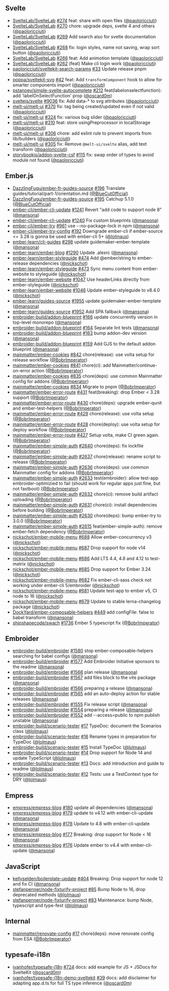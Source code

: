 ## Svelte

- [SvelteLab/SvelteLab] [#274](https://github.com/SvelteLab/SvelteLab/pull/274) feat: share with open files ([@paoloricciuti])
- [SvelteLab/SvelteLab] [#270](https://github.com/SvelteLab/SvelteLab/pull/270) chore: upgrade deps, svelte 4 and others ([@paoloricciuti])
- [SvelteLab/SvelteLab] [#269](https://github.com/SvelteLab/SvelteLab/pull/269) Add search also for svelte documentation ([@paoloricciuti])
- [SvelteLab/SvelteLab] [#268](https://github.com/SvelteLab/SvelteLab/pull/268) fix: login styles, name not saving, wrap sort button ([@paoloricciuti])
- [SvelteLab/SvelteLab] [#266](https://github.com/SvelteLab/SvelteLab/pull/266) feat: Add animotion template ([@paoloricciuti])
- [SvelteLab/SvelteLab] [#262](https://github.com/SvelteLab/SvelteLab/pull/262) (feat) Make cli login work ([@paoloricciuti])
- [paoloricciuti/sveltekit-search-params] [#33](https://github.com/paoloricciuti/sveltekit-search-params/pull/33) Update release pnpm ([@paoloricciuti])
- [poppa/sveltekit-svg] [#42](https://github.com/poppa/sveltekit-svg/pull/42) feat: Add `transformComponent` hook to allow for smarter components import ([@paoloricciuti])
- [pstanoev/simple-svelte-autocomplete] [#212](https://github.com/pstanoev/simple-svelte-autocomplete/pull/212) feat(labelonselectfunction): add 'labelOnSelectFunction' prop ([@oscard0m])
- [sveltejs/svelte] [#9036](https://github.com/sveltejs/svelte/pull/9036) fix: Add data-\* to svg attributes ([@paoloricciuti])
- [melt-ui/melt-ui] [#370](https://github.com/melt-ui/melt-ui/pull/370) fix: tag being created/updated even if not valid ([@paoloricciuti])
- [melt-ui/melt-ui] [#324](https://github.com/melt-ui/melt-ui/pull/324) fix: various bug slider ([@paoloricciuti])
- [melt-ui/melt-ui] [#310](https://github.com/melt-ui/melt-ui/pull/310) feat: store usingPreprocessor in localStorage ([@paoloricciuti])
- [melt-ui/melt-ui] [#306](https://github.com/melt-ui/melt-ui/pull/306) chore: add eslint rule to prevent imports from lib/builders ([@paoloricciuti])
- [melt-ui/melt-ui] [#305](https://github.com/melt-ui/melt-ui/pull/305) fix: Remove `@melt-ui/svelte` alias, add text transform ([@paoloricciuti])
- [storybookjs/addon-svelte-csf] [#115](https://github.com/storybookjs/addon-svelte-csf/pull/115) fix: swap order of types to avoid module not found ([@paoloricciuti])

## Ember.js

- [DazzlingFugu/ember-fr-guides-source] [#196](https://github.com/DazzlingFugu/ember-fr-guides-source/pull/196) Translate guides/tutorial/part-1/orientation.md ([@BlueCutOfficial])
- [DazzlingFugu/ember-fr-guides-source] [#195](https://github.com/DazzlingFugu/ember-fr-guides-source/pull/195) Catchup 5.1.0 ([@BlueCutOfficial])
- [ember-cli/ember-cli-update] [#1241](https://github.com/ember-cli/ember-cli-update/pull/1241) Revert "add code to support node 8" ([@mansona])
- [ember-cli/ember-cli-update] [#1240](https://github.com/ember-cli/ember-cli-update/pull/1240) Fix custom blueprints ([@mansona])
- [ember-cli/ember-try] [#961](https://github.com/ember-cli/ember-try/pull/961) use --no-package-lock in npm ([@mansona])
- [ember-cli/ember-try-config] [#192](https://github.com/ember-cli/ember-try-config/pull/192) Downgrade ember-cli if ember-source <= 3.28 is gonna be used with ember-cli 5+ ([@lolmaus])
- [ember-learn/cli-guides] [#298](https://github.com/ember-learn/cli-guides/pull/298) update guidemaker-ember-template ([@mansona])
- [ember-learn/ember-blog] [#1290](https://github.com/ember-learn/ember-blog/pull/1290) Update .alexrc ([@mansona])
- [ember-learn/ember-styleguide] [#474](https://github.com/ember-learn/ember-styleguide/pull/474) Add @ember/string to ember-release dependencies ([@nickschot])
- [ember-learn/ember-styleguide] [#473](https://github.com/ember-learn/ember-styleguide/pull/473) Sync menu content from ember-website to styleguide ([@nickschot])
- [ember-learn/ember-website] [#1047](https://github.com/ember-learn/ember-website/pull/1047) Use headerLinks directly from ember-styleguide ([@nickschot])
- [ember-learn/ember-website] [#1046](https://github.com/ember-learn/ember-website/pull/1046) Update ember-styleguide to v8.4.0 ([@nickschot])
- [ember-learn/guides-source] [#1955](https://github.com/ember-learn/guides-source/pull/1955) update guidemaker-ember-template ([@mansona])
- [ember-learn/guides-source] [#1952](https://github.com/ember-learn/guides-source/pull/1952) Add SPA fallback ([@mansona])
- [embroider-build/addon-blueprint] [#166](https://github.com/embroider-build/addon-blueprint/pull/166) update concurrently version in top-level monorepo ([@mansona])
- [embroider-build/addon-blueprint] [#164](https://github.com/embroider-build/addon-blueprint/pull/164) Separate lint tests ([@mansona])
- [embroider-build/addon-blueprint] [#163](https://github.com/embroider-build/addon-blueprint/pull/163) bump addon-dev version ([@mansona])
- [embroider-build/addon-blueprint] [#159](https://github.com/embroider-build/addon-blueprint/pull/159) Add GJS to the default addon blueprint ([@mansona])
- [mainmatter/ember-cookies] [#842](https://github.com/mainmatter/ember-cookies/pull/842) chore(release): use volta setup for release workflow ([@BobrImperator])
- [mainmatter/ember-cookies] [#841](https://github.com/mainmatter/ember-cookies/pull/841) chore(ci): add Mainmatter/continue-on-error action ([@BobrImperator])
- [mainmatter/ember-cookies] [#835](https://github.com/mainmatter/ember-cookies/pull/835) chore(deps): use common Mainmatter config for addons ([@BobrImperator])
- [mainmatter/ember-cookies] [#834](https://github.com/mainmatter/ember-cookies/pull/834) Migrate to pnpm ([@BobrImperator])
- [mainmatter/ember-error-route] [#431](https://github.com/mainmatter/ember-error-route/pull/431) feat(breaking): drop Ember < 3.28 support ([@BobrImperator])
- [mainmatter/ember-error-route] [#430](https://github.com/mainmatter/ember-error-route/pull/430) chore(deps): upgrade ember-qunit and ember-test-helpers ([@BobrImperator])
- [mainmatter/ember-error-route] [#429](https://github.com/mainmatter/ember-error-route/pull/429) chore(release): use volta setup ([@BobrImperator])
- [mainmatter/ember-error-route] [#428](https://github.com/mainmatter/ember-error-route/pull/428) chore(deploy): use volta setup for deploy workflow ([@BobrImperator])
- [mainmatter/ember-error-route] [#427](https://github.com/mainmatter/ember-error-route/pull/427) Setup volta, make CI green again. ([@BobrImperator])
- [mainmatter/ember-simple-auth] [#2640](https://github.com/mainmatter/ember-simple-auth/pull/2640) chore(deps): fix lockfile ([@BobrImperator])
- [mainmatter/ember-simple-auth] [#2637](https://github.com/mainmatter/ember-simple-auth/pull/2637) chore(release): rename script to release ([@BobrImperator])
- [mainmatter/ember-simple-auth] [#2636](https://github.com/mainmatter/ember-simple-auth/pull/2636) chore(deps): use common Mainmatter config for addons ([@BobrImperator])
- [mainmatter/ember-simple-auth] [#2633](https://github.com/mainmatter/ember-simple-auth/pull/2633) test(embroider): allow test-app embroider-optimizied to fail (should work for regular apps just fine, but not fastboot) ([@BobrImperator])
- [mainmatter/ember-simple-auth] [#2632](https://github.com/mainmatter/ember-simple-auth/pull/2632) chore(ci): remove build artifact uploading ([@BobrImperator])
- [mainmatter/ember-simple-auth] [#2631](https://github.com/mainmatter/ember-simple-auth/pull/2631) chore(ci): install dependencies before building ([@BobrImperator])
- [mainmatter/ember-simple-auth] [#2630](https://github.com/mainmatter/ember-simple-auth/pull/2630) chore(deps): bump ember-try to 3.0.0 ([@BobrImperator])
- [mainmatter/ember-simple-auth] [#2615](https://github.com/mainmatter/ember-simple-auth/pull/2615) feat(ember-simple-auth): remove ember-fetch dependency ([@BobrImperator])
- [nickschot/ember-mobile-menu] [#688](https://github.com/nickschot/ember-mobile-menu/pull/688) Allow ember-concurrency v3 ([@nickschot])
- [nickschot/ember-mobile-menu] [#687](https://github.com/nickschot/ember-mobile-menu/pull/687) Drop support for node v14 ([@nickschot])
- [nickschot/ember-mobile-menu] [#686](https://github.com/nickschot/ember-mobile-menu/pull/686) Add LTS 4.4, 4.8 and 4.12 to test-matrix ([@nickschot])
- [nickschot/ember-mobile-menu] [#685](https://github.com/nickschot/ember-mobile-menu/pull/685) Drop support for Ember 3.24 ([@nickschot])
- [nickschot/ember-mobile-menu] [#682](https://github.com/nickschot/ember-mobile-menu/pull/682) Fix ember-cli-sass check not working under ember-cli 5/embroider ([@nickschot])
- [nickschot/ember-mobile-menu] [#681](https://github.com/nickschot/ember-mobile-menu/pull/681) Update test-app to ember v5, CI node to 16 ([@nickschot])
- [nickschot/ember-mobile-menu] [#679](https://github.com/nickschot/ember-mobile-menu/pull/679) Update to stable lerna-changelog package ([@nickschot])
- [DockYard/ember-composable-helpers] [#449](https://github.com/DockYard/ember-composable-helpers/pull/449) add configFile: false to babel transform ([@mansona])
- [shipshapecode/swach] [#1736](https://github.com/shipshapecode/swach/pull/1736) Ember 5 typescript fix ([@BobrImperator])

## Embroider

- [embroider-build/embroider] [#1580](https://github.com/embroider-build/embroider/pull/1580) stop ember-composable-helpers searching for babel configs ([@mansona])
- [embroider-build/embroider] [#1577](https://github.com/embroider-build/embroider/pull/1577) Add Embroider Initiative sponsors to the readme ([@mansona])
- [embroider-build/embroider] [#1568](https://github.com/embroider-build/embroider/pull/1568) plan release ([@mansona])
- [embroider-build/embroider] [#1567](https://github.com/embroider-build/embroider/pull/1567) add files block to the vite package ([@mansona])
- [embroider-build/embroider] [#1566](https://github.com/embroider-build/embroider/pull/1566) preparing a release ([@mansona])
- [embroider-build/embroider] [#1565](https://github.com/embroider-build/embroider/pull/1565) add an auto-deploy action for stable releases ([@mansona])
- [embroider-build/embroider] [#1555](https://github.com/embroider-build/embroider/pull/1555) Fix release script ([@mansona])
- [embroider-build/embroider] [#1554](https://github.com/embroider-build/embroider/pull/1554) preparing a release ([@mansona])
- [embroider-build/embroider] [#1552](https://github.com/embroider-build/embroider/pull/1552) add --access=public to npm publish unstable ([@mansona])
- [embroider-build/scenario-tester] [#17](https://github.com/embroider-build/scenario-tester/pull/17) TypeDoc: document the Scenarios class ([@lolmaus])
- [embroider-build/scenario-tester] [#16](https://github.com/embroider-build/scenario-tester/pull/16) Rename types in preparation for TypeDoc ([@lolmaus])
- [embroider-build/scenario-tester] [#15](https://github.com/embroider-build/scenario-tester/pull/15) Install TypeDoc ([@lolmaus])
- [embroider-build/scenario-tester] [#14](https://github.com/embroider-build/scenario-tester/pull/14) Drop support for Node 14 and update TypeScript ([@lolmaus])
- [embroider-build/scenario-tester] [#13](https://github.com/embroider-build/scenario-tester/pull/13) Docs: add introduction and guide to readme ([@lolmaus])
- [embroider-build/scenario-tester] [#12](https://github.com/embroider-build/scenario-tester/pull/12) Tests: use a TestContext type for DRY ([@lolmaus])

## Empress

- [empress/empress-blog] [#180](https://github.com/empress/empress-blog/pull/180) update all dependencies ([@mansona])
- [empress/empress-blog] [#179](https://github.com/empress/empress-blog/pull/179) update to v4.12 with ember-cli-update ([@mansona])
- [empress/empress-blog] [#178](https://github.com/empress/empress-blog/pull/178) Update to 4.8 with ember-cli-update ([@mansona])
- [empress/empress-blog] [#177](https://github.com/empress/empress-blog/pull/177) Breaking: drop support for Node < 16 ([@mansona])
- [empress/empress-blog] [#176](https://github.com/empress/empress-blog/pull/176) Update ember to v4.4 with ember-cli-update ([@mansona])

## JavaScript

- [kellyselden/boilerplate-update] [#404](https://github.com/kellyselden/boilerplate-update/pull/404) Breaking: Drop support for node 12 and fix CI ([@mansona])
- [stefanpenner/node-fixturify-project] [#85](https://github.com/stefanpenner/node-fixturify-project/pull/85) Bump Node to 16, drop deprecated methods ([@lolmaus])
- [stefanpenner/node-fixturify-project] [#83](https://github.com/stefanpenner/node-fixturify-project/pull/83) Maintenance: bump Node, typescript and type-fest ([@lolmaus])

## Internal

- [mainmatter/renovate-config] [#17](https://github.com/mainmatter/renovate-config/pull/17) chore(deps): move renovate config from ESA ([@BobrImperator])

## typesafe-i18n

- [ivanhofer/typesafe-i18n] [#724](https://github.com/ivanhofer/typesafe-i18n/pull/724) docs: add example for JS + JSDocs for SvelteKit ([@oscard0m])
- [ivanhofer/typesafe-i18n-demo-sveltekit] [#39](https://github.com/ivanhofer/typesafe-i18n-demo-sveltekit/pull/39) docs: add disclaimer for adapting app.d.ts for full TS type inference ([@oscard0m])

[@bluecutofficial]: https://github.com/BlueCutOfficial
[@bobrimperator]: https://github.com/BobrImperator
[@lolmaus]: https://github.com/lolmaus
[@mansona]: https://github.com/mansona
[@marcoow]: https://github.com/marcoow
[@nickschot]: https://github.com/nickschot
[@oscard0m]: https://github.com/oscard0m
[@paoloricciuti]: https://github.com/paoloricciuti
[dazzlingfugu/ember-fr-guides-source]: https://github.com/DazzlingFugu/ember-fr-guides-source
[dockyard/ember-composable-helpers]: https://github.com/DockYard/ember-composable-helpers
[sveltelab/sveltelab]: https://github.com/SvelteLab/SvelteLab
[ember-cli/ember-cli-update]: https://github.com/ember-cli/ember-cli-update
[ember-cli/ember-try-config]: https://github.com/ember-cli/ember-try-config
[ember-cli/ember-try]: https://github.com/ember-cli/ember-try
[ember-learn/cli-guides]: https://github.com/ember-learn/cli-guides
[ember-learn/ember-blog]: https://github.com/ember-learn/ember-blog
[ember-learn/ember-styleguide]: https://github.com/ember-learn/ember-styleguide
[ember-learn/ember-website]: https://github.com/ember-learn/ember-website
[ember-learn/guides-source]: https://github.com/ember-learn/guides-source
[embroider-build/addon-blueprint]: https://github.com/embroider-build/addon-blueprint
[embroider-build/embroider]: https://github.com/embroider-build/embroider
[embroider-build/scenario-tester]: https://github.com/embroider-build/scenario-tester
[empress/empress-blog]: https://github.com/empress/empress-blog
[ivanhofer/typesafe-i18n-demo-sveltekit]: https://github.com/ivanhofer/typesafe-i18n-demo-sveltekit
[ivanhofer/typesafe-i18n]: https://github.com/ivanhofer/typesafe-i18n
[kellyselden/boilerplate-update]: https://github.com/kellyselden/boilerplate-update
[mainmatter/ember-cookies]: https://github.com/mainmatter/ember-cookies
[mainmatter/ember-error-route]: https://github.com/mainmatter/ember-error-route
[mainmatter/ember-simple-auth]: https://github.com/mainmatter/ember-simple-auth
[mainmatter/renovate-config]: https://github.com/mainmatter/renovate-config
[melt-ui/melt-ui]: https://github.com/melt-ui/melt-ui
[nickschot/ember-mobile-menu]: https://github.com/nickschot/ember-mobile-menu
[oscard0m/kit]: https://github.com/oscard0m/kit
[oscard0m/storybook-i18n]: https://github.com/oscard0m/storybook-i18n
[oscard0m/test-sveltekit]: https://github.com/oscard0m/test-sveltekit
[oscard0m/typesafe-i18n-demo-sveltekit]: https://github.com/oscard0m/typesafe-i18n-demo-sveltekit
[paoloricciuti/sveltekit-search-params]: https://github.com/paoloricciuti/sveltekit-search-params
[poppa/sveltekit-svg]: https://github.com/poppa/sveltekit-svg
[pstanoev/simple-svelte-autocomplete]: https://github.com/pstanoev/simple-svelte-autocomplete
[rust-lang/this-week-in-rust]: https://github.com/rust-lang/this-week-in-rust
[shipshapecode/swach]: https://github.com/shipshapecode/swach
[stefanpenner/node-fixturify-project]: https://github.com/stefanpenner/node-fixturify-project
[storybookjs/addon-svelte-csf]: https://github.com/storybookjs/addon-svelte-csf
[sveltejs/svelte]: https://github.com/sveltejs/svelte
